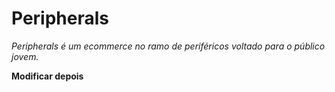 # Peripherals 

*Peripherals é um ecommerce no ramo de periféricos voltado para o público jovem.*

**Modificar depois**